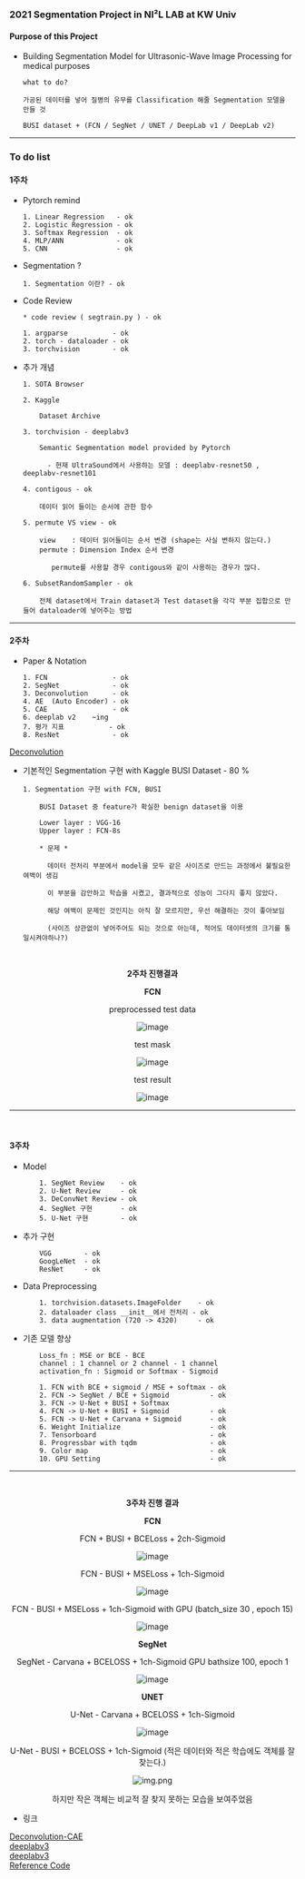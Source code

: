 ### 2021 Segmentation Project in NI²L LAB at KW Univ

#### Purpose of this Project  

  - Building Segmentation Model for Ultrasonic-Wave Image Processing for medical purposes

        what to do? 
        
        가공된 데이터를 넣어 질병의 유무를 Classification 해줄 Segmentation 모델을 만들 것

        BUSI dataset + (FCN / SegNet / UNET / DeepLab v1 / DeepLab v2)
        
---               
                
### To do list

#### 1주차

  - Pytorch remind

        1. Linear Regression   - ok
        2. Logistic Regression - ok
        3. Softmax Regression  - ok
        4. MLP/ANN             - ok
        5. CNN                 - ok

  - Segmentation ?

        1. Segmentation 이란? - ok

  - Code Review

        * code review ( segtrain.py ) - ok
        
        1. argparse           - ok 
        2. torch - dataloader - ok
        3. torchvision        - ok 

  - 추가 개념 

        1. SOTA Browser 
        
        2. Kaggle 

            Dataset Archive 
          
        3. torchvision - deeplabv3

            Semantic Segmentation model provided by Pytorch
            
              - 현재 UltraSound에서 사용하는 모델 : deeplabv-resnet50 , deeplabv-resnet101         

        4. contigous - ok
        
            데이터 읽어 들이는 순서에 관한 함수
          
        5. permute VS view - ok 
          
            view    : 데이터 읽어들이는 순서 변경 (shape는 사실 변하지 않는다.)
            permute : Dimension Index 순서 변경
              
               permute를 사용할 경우 contigous와 같이 사용하는 경우가 많다.
          
        6. SubsetRandomSampler - ok

            전체 dataset에서 Train dataset과 Test dataset을 각각 부분 집합으로 만들어 dataloader에 넣어주는 방법 

---

#### 2주차

  - Paper & Notation 

        1. FCN                - ok
        2. SegNet             - ok
        3. Deconvolution      - ok
        4. AE  (Auto Encoder) - ok
        5. CAE                - ok
        6. deeplab v2    ~ing 
        7. 평가 지표           - ok
        8. ResNet             - ok
  
  [Deconvolution](https://zzsza.github.io/data/2018/06/25/upsampling-with-transposed-convolution/)

  - 기본적인 Segmentation 구현 with Kaggle BUSI Dataset  - 80 %

        1. Segmentation 구현 with FCN, BUSI 

            BUSI Dataset 중 feature가 확실한 benign dataset을 이용
            
            Lower layer : VGG-16
            Upper layer : FCN-8s 
            
            * 문제 *
            
              데이터 전처리 부분에서 model을 모두 같은 사이즈로 만드는 과정에서 불필요한 여백이 생김
              
              이 부분을 감안하고 학습을 시켰고, 결과적으로 성능이 그다지 좋지 않았다.
              
              해당 여백이 문제인 것인지는 아직 잘 모르지만, 우선 해결하는 것이 좋아보임 
              
              (사이즈 상관없이 넣어주어도 되는 것으로 아는데, 적어도 데이터셋의 크기를 통일시켜야하나?)
                
<br>

<div align="center">

**2주차 진행결과** 

**FCN**

preprocessed test data
  
![image](https://user-images.githubusercontent.com/59076451/129725196-72cc0b4d-50bb-4f8e-8dbd-c18cfd8e7c93.png)
  
test mask
  
![image](https://user-images.githubusercontent.com/59076451/129725093-f61ebf10-a38d-4cd2-815c-53e6548d4575.png)
  
test result

![image](https://user-images.githubusercontent.com/59076451/129725036-cdc0b1ee-f10d-4abb-a55b-aafcbcecd1fe.png)


</div>

---
<br>

#### 3주차


- Model 
        
          1. SegNet Review    - ok
          2. U-Net Review     - ok 
          3. DeConvNet Review - ok 
          4. SegNet 구현       - ok
          5. U-Net 구현        - ok

- 추가 구현 

          VGG        - ok
          GoogLeNet  - ok
          ResNet     - ok

- Data Preprocessing
    
          1. torchvision.datasets.ImageFolder    - ok
          2. dataloader class __init__에서 전처리 - ok
          3. data augmentation (720 -> 4320)     - ok  

- 기존 모델 향상   

          Loss_fn : MSE or BCE - BCE
          channel : 1 channel or 2 channel - 1 channel 
          activation_fn : Sigmoid or Softmax - Sigmoid 
          
          1. FCN with BCE + sigmoid / MSE + softmax - ok 
          2. FCN -> SegNet / BCE + Sigmoid          - ok
          3. FCN -> U-Net + BUSI + Softmax
          4. FCN -> U-Net + BUSI + Sigmoid          - ok
          5. FCN -> U-Net + Carvana + Sigmoid       - ok
          6. Weight Initialize                      - ok
          7. Tensorboard                            - ok
          8. Progressbar with tqdm                  - ok
          9. Color map                              - ok
          10. GPU Setting                           - ok 

---
<br>


<div align=center>

**3주차 진행 결과** 

**FCN**

FCN + BUSI + BCELoss + 2ch-Sigmoid  
  
![image](https://user-images.githubusercontent.com/59076451/130317090-6d769014-2c5a-413b-9f7e-06fe4929a766.png)
  
FCN - BUSI + MSELoss + 1ch-Sigmoid  
  
![image](https://user-images.githubusercontent.com/59076451/130567067-2b951db7-d418-4dec-b2f8-2b3e06ecb536.png)
  
FCN - BUSI + MSELoss + 1ch-Sigmoid with GPU (batch_size 30 , epoch 15)
    
![image](https://user-images.githubusercontent.com/59076451/130675604-a6bcd3b5-93db-4e96-bea2-61b4f9b4e75d.png)  
  
**SegNet**

SegNet - Carvana + BCELOSS + 1ch-Sigmoid  GPU bathsize 100, epoch 1
  
![image](https://user-images.githubusercontent.com/59076451/130656027-00d92940-80ef-4223-8afe-7f04b0ec9e87.png)

**UNET**

U-Net - Carvana + BCELOSS + 1ch-Sigmoid

![image](https://user-images.githubusercontent.com/59076451/131260464-5af6a99b-d607-48ff-9341-7a95169f8d73.png)  
  
U-Net - BUSI + BCELOSS + 1ch-Sigmoid (적은 데이터와 적은 학습에도 객체를 잘 찾는다.)

![img.png](img.png)

하지만 작은 객체는 비교적 잘 찾지 못하는 모습을 보여주었음 

</div>  
  
  
  
  
  
  
- 링크 

[Deconvolution-CAE](https://wjddyd66.github.io/pytorch/Pytorch-AutoEncoder/) <br>
[deeplabv3](https://shangom-developer.tistory.com/4) <br>
[deeplabv3](https://github.com/jfzhang95/pytorch-deeplab-xception) <br>
[Reference Code](https://github.com/spmallick/learnopencv/tree/master/PyTorch-Segmentation-torchvision)
